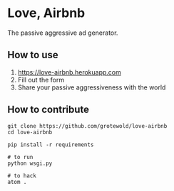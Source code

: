 Love, Airbnb
============

The passive aggressive ad generator.

## How to use

  1. https://love-airbnb.herokuapp.com
  2. Fill out the form
  3. Share your passive aggressiveness with the world

## How to contribute

```
git clone https://github.com/grotewold/love-airbnb
cd love-airbnb

pip install -r requirements

# to run
python wsgi.py

# to hack
atom .
```
